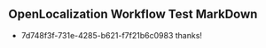 ## OpenLocalization Workflow Test MarkDown
* 7d748f3f-731e-4285-b621-f7f21b6c0983 thanks!

<!--HONumber=Jul16_HO5-->



